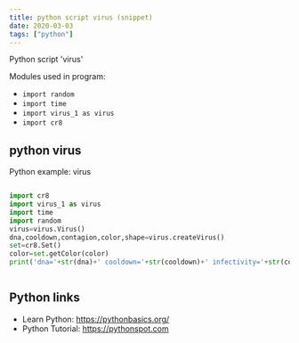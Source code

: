 ```yaml
---
title: python script virus (snippet)
date: 2020-03-03
tags: ["python"]
---
```

Python script 'virus'


Modules used in program: 
* `import random`
* `import time`
* `import virus_1 as virus`
* `import cr8`

## python virus

Python example: virus

```python

import cr8
import virus_1 as virus
import time
import random
virus=virus.Virus()
dna,cooldown,contagion,color,shape=virus.createVirus()
set=cr8.Set()
color=set.getColor(color)
print('dna='+str(dna)+' cooldown='+str(cooldown)+' infectivity='+str(contagion)+' color='+str(color))



```

## Python links

- Learn Python: https://pythonbasics.org/
- Python Tutorial: https://pythonspot.com
